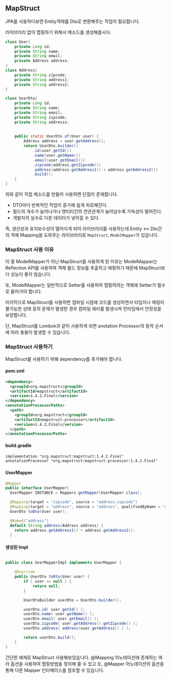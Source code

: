 ## MapStruct

JPA를 사용하다보면 Entity객체를 Dto로 변환해주는 작업이 필요합니다.

라이브러리 없이 맵핑하기 위해서 메소드를 생성해봅시다.
```java
class User{
	private Long id;
    private String name;
    private String email;
    private Address address;
}
class Address{
	private String zipcode;
    private String address1;
    private String address2;
}

class UserDto{
	private Long id;
    private String name;
    private String email;
    private String zipcode;
    private String addresss;
    
    
    public static UserDto of(User user) {
    	Address address = user.getAddress();
        return UserDto.builder()
        	.id(user.getId())
            .name(user.getName())
            .email(user.getEmail())
            .zipcode(address.getZipcode())
            .address(address.getAddress1() + address.getAddress2())
            .build();
    }
}
```

위와 같이 직접 메소드를 만들어 사용하면 단점이 존재합니다.
+ DTO마다 반복적인 작업이 증가해 쉽게 피로해진다.
+ 필드의 개수가 늘어나거나 엔티티간의 연관관계가 늘어날수록 가독성이 떨어진다.
+ 개발자의 실수로 다른 데이터가 넣어질 수 있다.

즉, 생산성과 유지보수성이 떨어지게 되어 라이브러리를 사용하는데
Entity <-> Dto간의 객체 Mapping을 도와주는 라이브러리로 `MapStruct`, `ModelMapper`가 있습니다.

### MapStruct 사용 이유

이 중 ModelMapper가 아닌 MapStruct를 사용하게 된 이유는 ModelMapper는 Reflection API를 사용하여 객체 필드 정보를 추출하고 매핑하기 때문에 MapStruct보다 성능이 좋지 않습니다.

또, ModelMapper는 일반적으로 Setter를 사용하여 맵핑하려는 객체에 Setter가 필수로 들어가야 합니다.

마지막으로 MapStruct를 사용하면 컴파일 시점에 코드를 생성하면서 타입이나 매핑이 불가능한 상태 등의 문제가 발생한 경우 컴파일 에러를 발생시켜 런타임에서 안정성을 보장합니다.

단, MapStruct를 Lombok과 같이 사용하게 되면 anotation Processor의 동작 순서에 따라 충돌이 발생할 수 있습니다.

### MapStruct 사용하기

MapStruct를 사용하기 위해 dependency를 추가해야 합니다.

#### pom.xml
```xml
<dependency>
  <groupId>org.mapstruct</groupId>
  <artifactId>mapstruct</artifactId>
  <version>1.4.2.Final</version>
</dependency>
<annotationProcessorPaths>
  <path>
    <groupId>org.mapstruct</groupId>
    <artifactId>mapstruct-processor</artifactId>
    <version>1.4.2.Final</version>
  </path>
</annotationProcessorPaths>
```


#### build.gradle
```xml
implementation "org.mapstruct:mapstruct:1.4.2.Final" 
annotationProcessor "org.mapstruct:mapstruct-processor:1.4.2.Final"
```

#### UserMapper
```java
@Mapper
public interface UserMapper{
  UserMapper INSTANCE = Mappers.getMapper(UserMapper.class);

  @Mapping(target = "zipcode", source = "address.zipcode")
  @Mapping(target = "address", source = "address", qualifiedByName = "address")
  UserDto toDto(User user);

  @Named("address")
  default String address(Address address) {
  	return address.getAddress1() + address.getAddress2();
  }
```

#### 생성된 Impl
```java

public class UserMapperImpl implements UserMapper {

    @Override
    public UserDto toDto(User user) {
        if ( user == null ) {
            return null;
        }

        UserDtoBuilder userDto = UserDto.builder();

        userDto.id( user.getId() );
        userDto.name( user.getName() );
        userDto.email( user.getEmail() );
        userDto.zipcode( user.getAddress().getZipcode() );
        userDto.address( address(user.getAddress() ) );

        return userDto.build();
    }
}

```

간단한 예제로 MapStruct 사용해보았습니다. @Mapping 어노테이션에 존재하는 여러 옵션을 사용하여 맵핑방법을 정의해 줄 수 있고 또, @Mapper 어노테이션의 옵션을 통해 다른 Mapper 인터페이스를 참조할 수 있습니다. 

